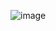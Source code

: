 ![image](https://user-images.githubusercontent.com/112846440/196116624-cbc833ad-f26f-406a-b161-a04256a26d62.png)
